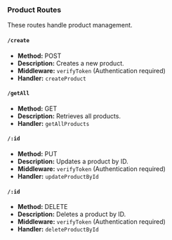 ### Product Routes

These routes handle product management.

#### `/create`

- **Method:** POST
- **Description:** Creates a new product.
- **Middleware:** `verifyToken` (Authentication required)
- **Handler:** `createProduct`

#### `/getAll`

- **Method:** GET
- **Description:** Retrieves all products.
- **Handler:** `getAllProducts`

#### `/:id`

- **Method:** PUT
- **Description:** Updates a product by ID.
- **Middleware:** `verifyToken` (Authentication required)
- **Handler:** `updateProductById`

#### `/:id`

- **Method:** DELETE
- **Description:** Deletes a product by ID.
- **Middleware:** `verifyToken` (Authentication required)
- **Handler:** `deleteProductById`
